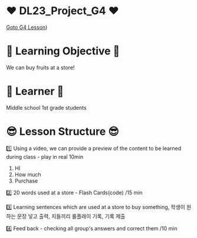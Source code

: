 # :heart: DL23_Project_G4 :heart:

[Goto G4 Lesson](https://github.com/okohkim/DL23_Project_G4/blob/main/G4Teaching.ipynb))
# :book: Learning Objective :book:
  We can buy fruits at a store!
# :pencil: Learner :pencil:
  Middle school 1st grade students
# :sunglasses: Lesson Structure :sunglasses:
:one: Using a video, we can provide a preview of the content to be learned during class - play in real    10min
1. HI
2. How much
3. Purchase 

:two: 20 words used at a store - Flash Cards(code)                                                                                   /15 min

:three: Learning sentences which are used at a store to buy something, 학생이 원하는 문장 넣고 출력, 지들끼리 롤플래이 기록, 기록 제출

:four: Feed back - checking all group's answers and correct them                                                                      /10 min
